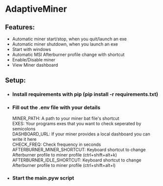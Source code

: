 # AdaptiveMiner

## Features:
- Automatic miner start/stop, when you quit/launch an exe
- Automatic miner shutdown, when you launch an exe
- Start with windows
- Automatic MSI Afterburner profile change with shortcut
- Enable/Disable miner 
- View Miner dashboard

## Setup:
-	### Install requirements with pip (pip install -r requirements.txt)
-	### Fill out the .env file with your details
	MINER_PATH: A path to your miner bat file's shortcut  
	EXES: Your programs exes that you want to check seperated by semicolons  
	DASHBOARD_URL: If your miner provides a local dashboard you can write it here  
	CHECK_FREQ: Check frequency in seconds  
	AFTERBURNER_MINER_SHORTCUT: Keyboard shortcut to change Afterburner profile to miner profile (ctrl+shift+alt+k)  
	AFTERBURNER_IDLE_SHORTCUT: Keyboard shortcut to change Afterburner profile to miner profile (ctrl+shift+alt+l)  
-	### Start the main.pyw script
